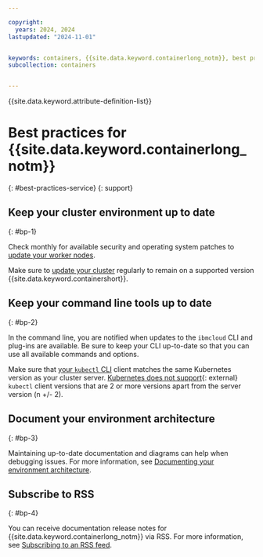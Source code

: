 ```yaml
---

copyright: 
  years: 2024, 2024
lastupdated: "2024-11-01"


keywords: containers, {{site.data.keyword.containerlong_notm}}, best practices
subcollection: containers


---
```


{{site.data.keyword.attribute-definition-list}}


# Best practices for {{site.data.keyword.containerlong_notm}}
{: #best-practices-service}
{: support}

## Keep your cluster environment up to date
{: #bp-1}

Check monthly for available security and operating system patches to [update your worker nodes](/docs/containers?topic=containers-update#worker_node).

Make sure to [update your cluster](/docs/containers?topic=containers-update) regularly to remain on a supported version {{site.data.keyword.containershort}}.

## Keep your command line tools up to date
{: #bp-2}

In the command line, you are notified when updates to the `ibmcloud` CLI and plug-ins are available. Be sure to keep your CLI up-to-date so that you can use all available commands and options.

Make sure that [your `kubectl` CLI](/docs/containers?topic=containers-cli-install) client matches the same Kubernetes version as your cluster server. [Kubernetes does not support](https://kubernetes.io/releases/version-skew-policy/){: external} `kubectl` client versions that are 2 or more versions apart from the server version (n +/- 2).

## Document your environment architecture
{: #bp-3}

Maintaining up-to-date documentation and diagrams can help when debugging issues. For more information, see [Documenting your environment architecture](/docs/containers?topic=containers-document-environment).

## Subscribe to RSS
{: #bp-4}

You can receive documentation release notes for {{site.data.keyword.containerlong_notm}} via RSS. For more information, see [Subscribing to an RSS feed](/docs/containers?topic=containers-best-practices-service#bp-4).
